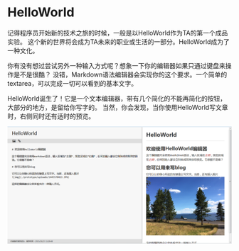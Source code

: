 # HelloWorld

记得程序员开始新的技术之旅的时候，一般是以HelloWorld作为TA的第一个成品实验。
这个新的世界将会成为TA未来的职业或生活的一部分。HelloWorld成为了一种文化。

你有没有想过尝试另外一种输入方式呢？想象一下你的编辑器如果只通过键盘来操作是不是很酷？
没错，Markdown语法编辑器会实现你的这个要求。一个简单的textarea，可以完成一切可以看到的基本文字。

HelloWorld诞生了！它是一个文本编辑器，带有几个简化的不能再简化的按钮，大部分的地方，是留给你写字的。
当然，你会发现，当你使用HelloWorld写文章时，右侧同时还有适时的预览。

![img1](./doc/images/img1.png)



